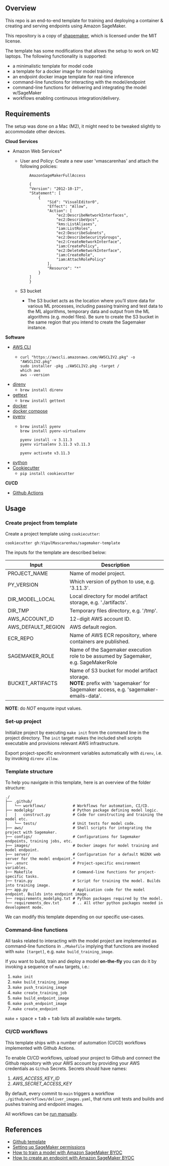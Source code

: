 
## Overview
This repo is an end-to-end template for training and deploying a container & creating and serving endpoints using 
Amazon SageMaker. 


This repository is a copy of [shapemaker](https://github.com/smaakage85/shapemaker), which is licensed under the MIT license.

The template has some modifications that allows the setup to work on M2 laptops. The following functionality is supported:

- a minimalistic template for model code
- a template for a docker image for model training
- an endpoint docker image template for real-time inference
- command-line functions for interacting with the model/endpoint
- command-line functions for delivering and integrating the model w/SageMaker
- workflows enabling continuous integration/delivery.

## Requirements

The setup was done on a Mac (M2), it might need to be tweaked slightly to accommodate other devices.

**Cloud Services**
- Amazon Web Services*
  - User and Policy: Create a new user 'vmascarenhas' and attach the following policies:
    ```
        AmazonSageMakerFullAccess
    ```
    ```
        {
        "Version": "2012-10-17",
        "Statement": [
            {
                "Sid": "VisualEditor0",
                "Effect": "Allow",
                "Action": [
                    "ec2:DescribeNetworkInterfaces",
                    "ec2:DescribeVpcs",
                    "kms:ListAliases",
                    "iam:ListRoles",
                    "ec2:DescribeSubnets",
                    "ec2:DescribeSecurityGroups",
                    "ec2:CreateNetworkInterface",
                    "iam:CreatePolicy",
                    "ec2:DeleteNetworkInterface",
                    "iam:CreateRole",
                    "iam:AttachRolePolicy"
                ],
                "Resource": "*"
            }
        ]
        }
    ```
    
  - S3 bucket
    -  The S3 bucket acts as the location where you’ll store data for various ML processes, 
    including passing training and test data to the ML algorithms, temporary data and output 
    from the ML algorithms (e.g. model files). Be sure to create the S3 bucket in the same region 
    that you intend to create the Sagemaker instance.


**Software**
- [AWS CLI](https://docs.aws.amazon.com/cli/latest/userguide/getting-started-install.html)
  - ```
    curl "https://awscli.amazonaws.com/AWSCLIV2.pkg" -o "AWSCLIV2.pkg"
    sudo installer -pkg ./AWSCLIV2.pkg -target /   
    which aws
    aws --version
    ```
- [direnv](https://direnv.net/docs/installation.html) 
  - ```brew install direnv```
- [gettext](https://www.drupal.org/docs/8/modules/potion/how-to-install-setup-gettext)
  - ```brew install gettext```
- [docker](https://docs.docker.com/get-docker/)
- [docker compose](https://docs.docker.com/compose/install/)
- [pyenv](https://github.com/pyenv/pyenv)
  - ```
    brew install pyenv
    brew install pyenv-virtualenv
    
    pyenv install -v 3.11.3
    pyenv virtualenv 3.11.3 v3.11.3
    
    pyenv activate v3.11.3
    ```
- [python](https://www.python.org/downloads/)
- [Cookiecutter](https://pypi.org/project/cookiecutter/)
  - ```pip install cookiecutter```

**CI/CD**
- [Github Actions](https://github.com/features/actions)


## Usage

### Create project from template
Create a project template using `cookiecutter`:

```
cookiecutter gh:VipulMascarenhas/sagemaker-template

```

The inputs for the template are described below:

| Input | Description                                                                                                                              |
| --- |------------------------------------------------------------------------------------------------------------------------------------------|
| PROJECT_NAME | Name of model project.                                                                                                                   |
| PY_VERSION | Which version of python to use, e.g. '3.11.3'.                                                                                           |
| DIR_MODEL_LOCAL | Local directory for model artifact storage, e.g. './artifacts'.                                                                          |
| DIR_TMP | Temporary files directory, e.g. '/tmp'.                                                                                                  |
| AWS_ACCOUNT_ID | 12-digit AWS account ID.                                                                                                                 |
| AWS_DEFAULT_REGION | AWS default region.                                                                                                                      |
| ECR_REPO | Name of AWS ECR repository, where containers are published.                                                                              |
| SAGEMAKER_ROLE | Name of the Sagemaker execution role to be assumed by Sagemaker, e.g. SageMakerRole                                                      |
| BUCKET_ARTIFACTS | Name of S3 bucket for model artifact storage. <br/>**NOTE**: prefix with 'sagemaker' for Sagemaker access, e.g. 'sagemaker-emails-data'. |

**NOTE**: do *NOT* enquote input values.

### Set-up project
Initialize project by executing `make init` from the command line in the project directory. The `init` target makes the included shell scripts executable and provisions relevant AWS infrastructure.

Export project-specific environment variables automatically with `direnv`, i.e. by invoking `direnv allow`.

### Template structure
To help you navigate in this template, here is an overview of the folder structure:

    ./
    ├── .github/    
    │   └── workflows/            # Workflows for automation, CI/CD.
    ├── modelpkg/                 # Python package defining model logic.
    |   |   construct.py          # Code for constructing and training the model etc.
    │   └── tests/                # Unit tests for model code.
    ├── aws/                      # Shell scripts for integrating the project with Sagemaker.
    ├── configs/                  # Configurations for Sagemaker endpoints, training jobs, etc.
    ├── images/                   # Docker images for model training and model endpoint.
    ├── server/                   # Configuration for a default NGINX web server for the model endpoint.*
    ├── .envrc                    # Project-specific environment variables.
    ├── Makefile                  # Command-line functions for project-specific tasks.
    ├── train.py                  # Script for training the model. Builds into training image.
    ├── app.py                    # Application code for the model endpoint. Builds into endpoint image.
    ├── requirements_modelpkg.txt # Python packages required by the model.
    └── requirements_dev.txt      # .. All other python packages needed in development mode.

We can modify this template depending on our specific use-cases.

### Command-line functions
All tasks related to interacting with the model project are implemented as command-line functions in `./Makefile` implying that functions are invoked with `make [target]`, e.g. `make build_training_image`.

If you want to build, train and deploy a model **on-the-fly** you can do it by invoking a sequence of `make` targets, i.e.:

1. `make init`
2. `make build_training_image`
3. `make push_training_image`
4. `make create_training_job`
5. `make build_endpoint_image`
6. `make push_endpoint_image`
7. `make create_endpoint`

`make` + <kbd>space</kbd> + <kbd>tab</kbd> + <kbd>tab</kbd> lists all available `make` targets.

### CI/CD workflows
This template ships with a number of automation (CI/CD) workflows implemented with Github Actions.

To enable CI/CD workflows, upload your project to Github and connect the Github repository with 
your AWS account by providing your AWS credentials as `Github` Secrets. Secrets should have names:

1. *AWS_ACCESS_KEY_ID*
2. *AWS_SECRET_ACCESS_KEY*

By default, every commit to `main` triggers a workflow `./github/workflows/deliver_images.yaml`, that runs unit tests and builds and pushes training and endpoint images. 

All workflows can be [run manually](https://docs.github.com/en/actions/managing-workflow-runs/manually-running-a-workflow).

## References

- [Github template](https://github.com/smaakage85/shapemaker)
- [Setting up SageMaker permissions](https://www.snowflake.com/blog/building-a-sagemaker-instance-from-scratch/)
- [How to train a model with Amazon SageMaker BYOC](https://www.sicara.fr/blog-technique/amazon-sagemaker-model-training)
- [How to create an endpoint with Amazon SageMaker BYOC](https://towardsdatascience.com/bring-your-own-container-with-amazon-sagemaker-37211d8412f4) 




